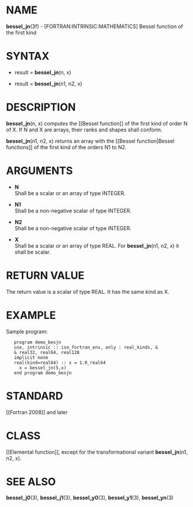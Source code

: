 # NAME

**bessel\_jn**(3f) - \[FORTRAN:INTRINSIC:MATHEMATICS\] Bessel function
of the first kind

# SYNTAX

  - result = **bessel\_jn**(n, x)

  - result = **bessel\_jn**(n1, n2, x)

# DESCRIPTION

**bessel\_jn**(n, x) computes the \[\[Bessel function\]\] of the first
kind of order N of X. If N and X are arrays, their ranks and shapes
shall conform.

**bessel\_jn**(n1, n2, x) returns an array with the \[\[Bessel
function|Bessel functions\]\] of the first kind of the orders N1 to N2.

# ARGUMENTS

  - **N**  
    Shall be a scalar or an array of type INTEGER.

  - **N1**  
    Shall be a non-negative scalar of type INTEGER.

  - **N2**  
    Shall be a non-negative scalar of type INTEGER.

  - **X**  
    Shall be a scalar or an array of type REAL. For **bessel\_jn**(n1,
    n2, x) it shall be scalar.

# RETURN VALUE

The return value is a scalar of type REAL. It has the same kind as X.

# EXAMPLE

Sample program:

``` 
   program demo_besjn
   use, intrinsic :: iso_fortran_env, only : real_kinds, &
   & real32, real64, real128
   implicit none
   real(kind=real64) :: x = 1.0_real64
     x = bessel_jn(5,x)
   end program demo_besjn
```

# STANDARD

\[\[Fortran 2008\]\] and later

# CLASS

\[\[Elemental function\]\], except for the transformational variant
**bessel\_jn**(n1, n2, x).

# SEE ALSO

**bessel\_j0**(3), **bessel\_j1**(3), **bessel\_y0**(3),
**bessel\_y1**(3), **bessel\_yn**(3)
